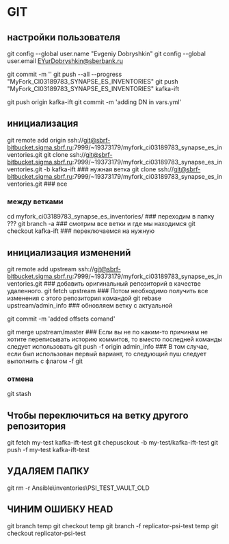 # GIT

## настройки пользователя
git config --global user.name "Evgeniy Dobryshkin"
git config --global user.email EYurDobryshkin@sberbank.ru

git commit -m ''
git push --all --progress "MyFork_CI03189783_SYNAPSE_ES_INVENTORIES"
git push "MyFork_CI03189783_SYNAPSE_ES_INVENTORIES" kafka-ift

git push origin kafka-ift 
git commit -m 'adding DN in vars.yml'

## инициализация 

git remote add origin ssh://git@sbrf-bitbucket.sigma.sbrf.ru:7999/~19373179/myfork_ci03189783_synapse_es_inventories.git
git clone ssh://git@sbrf-bitbucket.sigma.sbrf.ru:7999/~19373179/myfork_ci03189783_synapse_es_inventories.git -b kafka-ift ### нужная ветка
git clone ssh://git@sbrf-bitbucket.sigma.sbrf.ru:7999/~19373179/myfork_ci03189783_synapse_es_inventories.git ### все

### между ветками
cd myfork_ci03189783_synapse_es_inventories/ ### переходим в папку ???
git branch -a ### смотрим все ветки и где мы находимся
git checkout kafka-ift ### переключаемся на нужную

## инициализация изменений 

git remote add upstream ssh://git@sbrf-bitbucket.sigma.sbrf.ru:7999/~19373179/myfork_ci03189783_synapse_es_inventories.git ### добавить оригинальный репозиторий в качестве удаленного.
git fetch upstream ### Потом необходимо получить все изменения с этого репозитория командой 
git rebase upstream/admin_info ### обновляем ветку с актуальной


git commit -m 'added offsets comand'


git merge upstream/master ### Если вы не по каким-то причинам не хотите переписывать историю коммитов, то вместо последней команды следует использовать 
git push -f origin admin_info ### В том случае, если был использован первый вариант, то следующий пуш следует выполнить с флагом -f git

### отмена

git stash

## Чтобы переключиться на ветку другого репозитория
git fetch my-test kafka-ift-test
git chepusckout -b my-test/kafka-ift-test
git push -f my-test kafka-ift-test

## УДАЛЯЕМ ПАПКУ
git rm -r Ansible\inventories\PSI_TEST_VAULT_OLD
 
## ЧИНИМ ОШИБКУ HEAD
git branch temp
git checkout temp
git branch -f replicator-psi-test temp
git checkout replicator-psi-test
